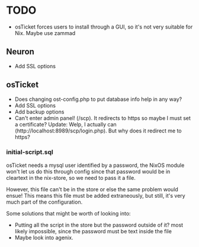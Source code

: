 # TODO
* osTicket forces users to install through a GUI, so it's not very suitable for Nix. Maybe use zammad

## Neuron
* Add SSL options

## osTicket
* Does changing ost-config.php to put database info help in any way?
* Add SSL options
* Add backup options
* Can't enter admin panel! (/scp). It redirects to https so maybe I must set a certificate? Update: Welp, I actually can (http://localhost:8989/scp/login.php). But why does it redirect me to https?

### initial-script.sql
osTicket needs a mysql user identified by a password, the NixOS module won't let us do this through config since that password would be in cleartext in the nix-store, so we need to pass it a file. 

However, this file can't be in the store or else the same problem would ensue! This means this file must be added extraneously, but still, it's very much part of the configuration.

Some solutions that might be worth of looking into:
* Putting all the script in the store but the password outside of it? most likely impossible, since the password must be text inside the file
* Maybe look into agenix.
